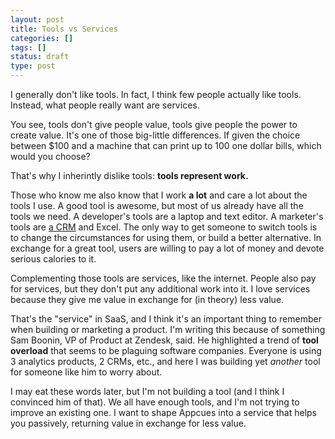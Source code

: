 ```yaml
---
layout: post
title: Tools vs Services
categories: []
tags: []
status: draft
type: post
---
```


I generally don't like tools. In fact, I think few people actually like tools. Instead, what people really want are services.

You see, tools don't give people value, tools give people the power to create value. It's one of those big-little differences. If given the choice between $100 and a machine that can print up to 100 one dollar bills, which would you choose?

That's why I inherintly dislike tools: **tools represent work.**

Those who know me also know that I work **a lot** and care a lot about the tools I use. A good tool is awesome, but most of us already have all the tools we need. A developer's tools are a laptop and text editor. A marketer's tools are [a CRM](http://www.hubspot.com) and Excel. The only way to get someone to switch tools is to change the circumstances for using them, or build a better alternative. In exchange for a great tool, users are willing to pay a lot of money and devote serious calories to it.

Complementing those tools are services, like the internet. People also pay for services, but they don't put any additional work into it. I love services because they give me value in exchange for (in theory) less value.

That's the "service" in SaaS, and I think it's an important thing to remember when building or marketing a product. I'm writing this because of something Sam Boonin, VP of Product at Zendesk, said. He highlighted a trend of **tool overload** that seems to be plaguing software companies. Everyone is using 3 analytics products, 2 CRMs, etc., and here I was building yet *another* tool for someone like him to worry about.

I may eat these words later, but I'm not building a tool (and I think I convinced him of that). We all have enough tools, and I'm not trying to improve an existing one. I want to shape Appcues into a service that helps you passively, returning value in exchange for less value.
